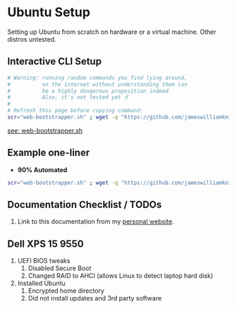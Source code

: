 # Ubuntu Setup

Setting up Ubuntu from scratch on hardware or a virtual machine. Other distros untested.


## Interactive CLI Setup

```sh
# Warning: running random commands you find lying around,
#          on the internet without understanding them can
#          be a highly dangerous proposition indeed.
#          Also, it's not tested yet ✌️
#
# Refresh this page before copying command:
scr="web-bootstrapper.sh" ; wget -q "https://github.com/jameswilliamknight/scripts.pub/raw/master/Bash/provision/ubuntu/$scr" --no-cache ; chmod +x $scr ; source $scr
```
[see: web-bootstrapper.sh](https://github.com/jameswilliamknight/scripts.pub/blob/master/Bash/provision/ubuntu/web-bootstrapper.sh)

## Example one-liner

- **90% Automated**

```sh
scr="web-bootstrapper.sh" ; wget -q "https://github.com/jameswilliamknight/scripts.pub/raw/master/Bash/provision/ubuntu/$scr" --no-cache ; chmod +x $scr ; source $scr --token "7305d1f3e18d1f4cd20bc6bbe448e6ec106e757c" --email "myemail@gmail.com" --pc-name "ubuntu-1804" --github-username "" --github-password "" --passphrase "this-feature-is-in-progress" ; cd "${HOME}/src/" ; git clone git@github.com:mygithubusername/scripts.git
```


## Documentation Checklist / TODOs

1. Link to this documentation from my [personal website](www.jknightdev.com).


## Dell XPS 15 9550

1. UEFI BIOS tweaks
    1. Disabled Secure Boot
    1. Changed RAID to AHCI (allows Linux to detect laptop hard disk)
1. Installed Ubuntu
    1. Encrypted home directory
    1. Did not install updates and 3rd party software
